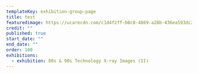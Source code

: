 ```yaml
---
templateKey: exhibition-group-page
title: test
featuredimage: https://ucarecdn.com/c1d4f2ff-b8c0-4869-a28b-436ea593dc28/
credit: ""
published: true
start_date: ""
end_date: ""
order: 100
exhibitions:
  - exhibition: 80s & 90s Technology X-ray Images (II)
---
```

